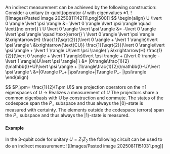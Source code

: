 An indirect measurement can be achieved by the following construction:
Consider a unitary (n-qubit)operator $U$ with eigenvalues $\pm 1$.
![[Images/Pasted image 20250811142111.png|500]]
$$
\begin{align}
U \lvert 0 \rangle \lvert \psi \rangle &= \lvert 0 \rangle \lvert \psi \rangle \quad \text{(no error)} \\
U \lvert 0 \rangle \lvert \psi \rangle &= -\lvert 0 \rangle \lvert \psi \rangle \quad \text{(error)} \\
\lvert 0 \rangle \lvert \psi \rangle &\xrightarrow{H} \frac{1}{\sqrt{2}}(\lvert 0 \rangle + \lvert 1 \rangle)\lvert \psi \rangle \\
&\xrightarrow{\text{CU}} \frac{1}{\sqrt{2}}(\lvert 0 \rangle\lvert \psi \rangle + \lvert 1 \rangle U\lvert \psi \rangle) \\
&\xrightarrow{H} \frac{1}{2}[(\lvert 0 \rangle + \lvert 1 \rangle)\lvert \psi \rangle + (\lvert 0 \rangle - \lvert 1 \rangle)U\lvert \psi \rangle] \\
&= |0\rangle\frac{1}{2}(\mathbb{I}+U)\lvert \psi \rangle + |1\rangle\frac{1}{2}(\mathbb{I}-U)\lvert \psi \rangle \\
&=|0\rangle P_+ |\psi\rangle+|1\rangle P_- |\psi\rangle
\end{align}

$$
$P_\pm= \frac{1}{2}(1\pm U)$ are projection operators on the $\pm1$ eigenspaces of $U$
$\rightarrow$ Realizes a measurement of $U$
The projectors share a common eigenbasis with U by construction and commute. The states of the codespace span the $P_+$ subspace and thus always the $|0\rangle$-state is measured with certainty. The elements outside the codespace (errors) span the $P_-$ subspace and thus always the $|1\rangle$-state is measured.

#### Example
In the 3-qubit code for unitary $U=Z_1Z_2$ the following circuit can be used to do an indirect measurement:
![[Images/Pasted image 20250811151031.png]]